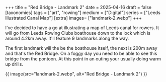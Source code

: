 +++
title = "Red Bridge - Landmark 2"
date = 2025-04-16
draft =  false
[taxonomies]
tags = ["art", "rowing"]
medium = ["Digital"]
series = ["Leeds Illustrated Canal Map"]
[extra]
images= ["landmark-2.webp"]
+++

I've decided to have a go at illustrating a map of Leeds canal for rowers. It will go from Leeds Rowing Clubs boathouse down to the lock which is around 4.2km away. It'll feature 9 landmarks along the way.

The first landmark will the be the boathouse itself, the next is 200m away and that's the Red Bridge. On a foggy day you need to be able to see this bridge from the pontoon. At this point in an outing your usually doing warm up drills.

{{ image(src="landmark-2.webp", alt="Red Bridge - Landmark 2") }}
